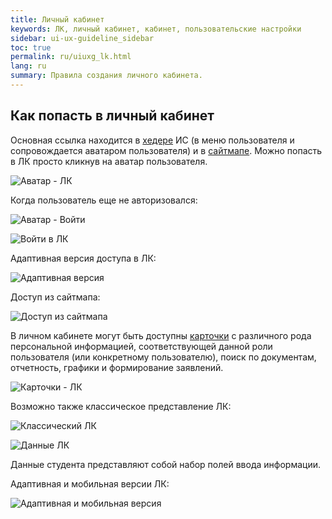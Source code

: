 ```yaml
---
title: Личный кабинет
keywords: ЛК, личный кабинет, кабинет, пользовательские настройки
sidebar: ui-ux-guideline_sidebar
toc: true
permalink: ru/uiuxg_lk.html
lang: ru
summary: Правила создания личного кабинета.
---
```


## Как попасть в личный кабинет

Основная ссылка находится в [хедере](uiuxg_header.ru.md) ИС (в меню пользователя и сопровождается аватаром пользователя) и в [сайтмапе](uiuxg_sitemap.ru.md). Можно попасть в ЛК просто кликнув на аватар пользователя.

![Аватар - ЛК](/images/pages/guides/ui-ux-guideline/uiuxg_lk/1.png)

Когда пользователь еще не авторизовался:

![Аватар - Войти](/images/pages/guides/ui-ux-guideline/uiuxg_lk/2.png)

![Войти в ЛК](/images/pages/guides/ui-ux-guideline/uiuxg_lk/3.png)

Адаптивная версия доступа в ЛК:

![Адаптивная версия](/images/pages/guides/ui-ux-guideline/uiuxg_lk/4.png)

Доступ из сайтмапа:

![Доступ из сайтмапа](/images/pages/guides/ui-ux-guideline/uiuxg_lk/5.png)

В личном кабинете могут быть доступны [карточки](uiuxg_cards.ru.md) с различного рода персональной информацией, соответствующей данной роли пользователя (или конкретному пользователю), поиск по документам, отчетность, графики и формирование заявлений.

![Карточки - ЛК](/images/pages/guides/ui-ux-guideline/uiuxg_lk/6.png)

Возможно также классическое представление ЛК:

![Классический ЛК](/images/pages/guides/ui-ux-guideline/uiuxg_lk/7.png)

![Данные ЛК](/images/pages/guides/ui-ux-guideline/uiuxg_lk/8.png)

Данные студента представляют собой набор полей ввода информации.

Адаптивная и мобильная версии ЛК:

![Адаптивная и мобильная версия](/images/pages/guides/ui-ux-guideline/uiuxg_lk/9.png)
